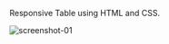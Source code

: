 Responsive Table using HTML and CSS.

![screenshot-01](https://github.com/SunilKandpal007/responsive-html-css-table/assets/45088791/fddd69e8-28c4-4b93-bd7e-8bc0b3780be8)
